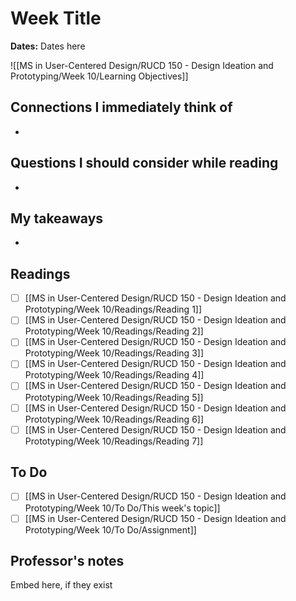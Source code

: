 # Week Title
**Dates:** Dates here

![[MS in User-Centered Design/RUCD 150 - Design Ideation and Prototyping/Week 10/Learning Objectives]]

## Connections I immediately think of
- 

## Questions I should consider while reading
- 

## My takeaways
- 


## Readings
- [ ] [[MS in User-Centered Design/RUCD 150 - Design Ideation and Prototyping/Week 10/Readings/Reading 1]]
- [ ] [[MS in User-Centered Design/RUCD 150 - Design Ideation and Prototyping/Week 10/Readings/Reading 2]]
- [ ] [[MS in User-Centered Design/RUCD 150 - Design Ideation and Prototyping/Week 10/Readings/Reading 3]]
- [ ] [[MS in User-Centered Design/RUCD 150 - Design Ideation and Prototyping/Week 10/Readings/Reading 4]]
- [ ] [[MS in User-Centered Design/RUCD 150 - Design Ideation and Prototyping/Week 10/Readings/Reading 5]]
- [ ] [[MS in User-Centered Design/RUCD 150 - Design Ideation and Prototyping/Week 10/Readings/Reading 6]]
- [ ] [[MS in User-Centered Design/RUCD 150 - Design Ideation and Prototyping/Week 10/Readings/Reading 7]]

## To Do
- [ ] [[MS in User-Centered Design/RUCD 150 - Design Ideation and Prototyping/Week 10/To Do/This week's topic]]
- [ ] [[MS in User-Centered Design/RUCD 150 - Design Ideation and Prototyping/Week 10/To Do/Assignment]]

## Professor's notes
Embed here, if they exist